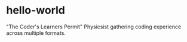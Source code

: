 # hello-world
"The Coder's Learners Permit"
Physicsist gathering coding experience across multiple formats.
